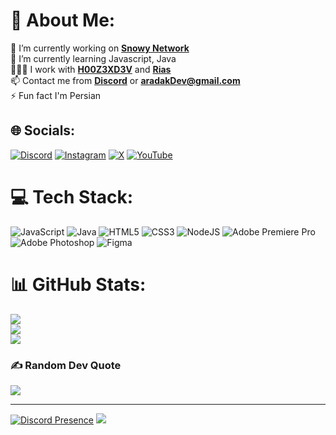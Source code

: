 # 💫 About Me:
🔭 I’m currently working on [**Snowy Network**](https://discord.gg/RdUuvtjUjP)<br>🌱 I’m currently learning Javascript, Java<br>🧑‍🤝‍🧑 I work with [**H00Z3XD3V**](https://github.com/h00z3x) and [**Rias**](https://github.com/RiasZz)<br>📫 Contact me from [**Discord**](https://discord.com/users/825757055981846560) or **aradakDev@gmail.com**<br>⚡ Fun fact I'm Persian


## 🌐 Socials:
[![Discord](https://img.shields.io/badge/Discord-%237289DA.svg?logo=discord&logoColor=white)](https://discord.gg/RdUuvtjUjP) [![Instagram](https://img.shields.io/badge/Instagram-%23E4405F.svg?logo=Instagram&logoColor=white)](https://instagram.com/Arad._.ak) [![X](https://img.shields.io/badge/X-black.svg?logo=X&logoColor=white)](https://x.com/Arad__Ak) [![YouTube](https://img.shields.io/badge/YouTube-%23FF0000.svg?logo=YouTube&logoColor=white)](https://youtube.com/@Arad_ak)
# 💻 Tech Stack:
![JavaScript](https://img.shields.io/badge/javascript-%23323330.svg?style=for-the-badge&logo=javascript&logoColor=%23F7DF1E) ![Java](https://img.shields.io/badge/java-%23ED8B00.svg?style=for-the-badge&logo=openjdk&logoColor=white) ![HTML5](https://img.shields.io/badge/html5-%23E34F26.svg?style=for-the-badge&logo=html5&logoColor=white) ![CSS3](https://img.shields.io/badge/css3-%231572B6.svg?style=for-the-badge&logo=css3&logoColor=white) ![NodeJS](https://img.shields.io/badge/node.js-6DA55F?style=for-the-badge&logo=node.js&logoColor=white) ![Adobe Premiere Pro](https://img.shields.io/badge/Adobe%20Premiere%20Pro-9999FF.svg?style=for-the-badge&logo=Adobe%20Premiere%20Pro&logoColor=white) ![Adobe Photoshop](https://img.shields.io/badge/adobe%20photoshop-%2331A8FF.svg?style=for-the-badge&logo=adobe%20photoshop&logoColor=white) ![Figma](https://img.shields.io/badge/figma-%23F24E1E.svg?style=for-the-badge&logo=figma&logoColor=white)
# 📊 GitHub Stats:
![](https://github-readme-stats.vercel.app/api?username=Arad00ak&theme=github_dark&hide_border=true&include_all_commits=false&count_private=false)<br/>
![](https://github-readme-streak-stats.herokuapp.com/?user=Arad00ak&theme=github_dark&hide_border=true)<br/>
![](https://github-readme-stats.vercel.app/api/top-langs/?username=Arad00ak&theme=github_dark&hide_border=true&include_all_commits=false&count_private=false&layout=compact)

### ✍️ Random Dev Quote
![](https://quotes-github-readme.vercel.app/api?type=vetical&theme=black)

---
[![Discord Presence](https://lanyard.cnrad.dev/api/825757055981846560?&borderRadius=30px&idleMessage=Probably%20playing%20THE%20FINALS)](https://discord.com/users/825757055981846560)
[![](https://visitcount.itsvg.in/api?id=Arad00ak&icon=0&color=0)](https://visitcount.itsvg.in)

<!-- I love you GPRM ( https://gprm.itsvg.in ) -->
